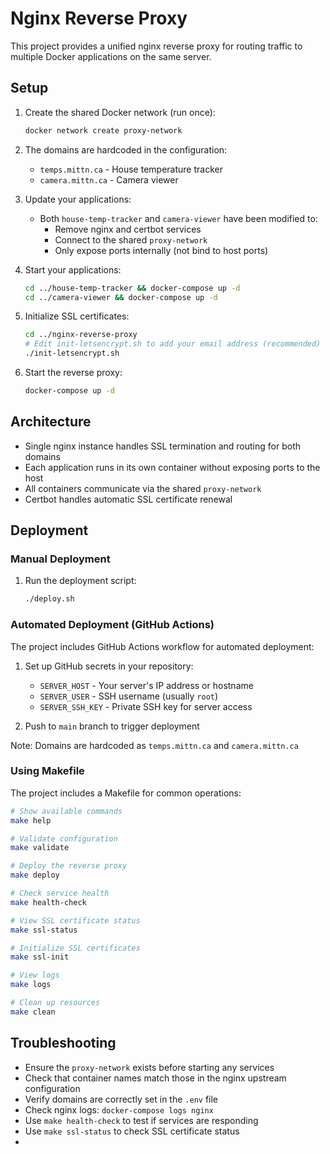 # Nginx Reverse Proxy

This project provides a unified nginx reverse proxy for routing traffic to multiple Docker applications on the same server.

## Setup

1. Create the shared Docker network (run once):
   ```bash
   docker network create proxy-network
   ```

2. The domains are hardcoded in the configuration:
   - `temps.mittn.ca` - House temperature tracker
   - `camera.mittn.ca` - Camera viewer

3. Update your applications:
   - Both `house-temp-tracker` and `camera-viewer` have been modified to:
     - Remove nginx and certbot services
     - Connect to the shared `proxy-network`
     - Only expose ports internally (not bind to host ports)

4. Start your applications:
   ```bash
   cd ../house-temp-tracker && docker-compose up -d
   cd ../camera-viewer && docker-compose up -d
   ```

5. Initialize SSL certificates:
   ```bash
   cd ../nginx-reverse-proxy
   # Edit init-letsencrypt.sh to add your email address (recommended)
   ./init-letsencrypt.sh
   ```

6. Start the reverse proxy:
   ```bash
   docker-compose up -d
   ```

## Architecture

- Single nginx instance handles SSL termination and routing for both domains
- Each application runs in its own container without exposing ports to the host
- All containers communicate via the shared `proxy-network`
- Certbot handles automatic SSL certificate renewal

## Deployment

### Manual Deployment

1. Run the deployment script:
   ```bash
   ./deploy.sh
   ```

### Automated Deployment (GitHub Actions)

The project includes GitHub Actions workflow for automated deployment:

1. Set up GitHub secrets in your repository:
   - `SERVER_HOST` - Your server's IP address or hostname
   - `SERVER_USER` - SSH username (usually `root`)
   - `SERVER_SSH_KEY` - Private SSH key for server access

2. Push to `main` branch to trigger deployment

Note: Domains are hardcoded as `temps.mittn.ca` and `camera.mittn.ca`

### Using Makefile

The project includes a Makefile for common operations:

```bash
# Show available commands
make help

# Validate configuration
make validate

# Deploy the reverse proxy
make deploy

# Check service health
make health-check

# View SSL certificate status
make ssl-status

# Initialize SSL certificates
make ssl-init

# View logs
make logs

# Clean up resources
make clean
```

## Troubleshooting

- Ensure the `proxy-network` exists before starting any services
- Check that container names match those in the nginx upstream configuration
- Verify domains are correctly set in the `.env` file
- Check nginx logs: `docker-compose logs nginx`
- Use `make health-check` to test if services are responding
- Use `make ssl-status` to check SSL certificate status
- 
